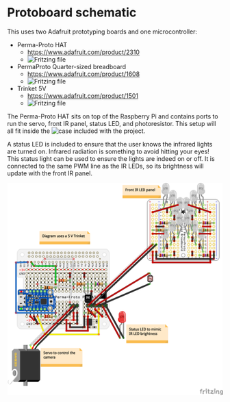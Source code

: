 # Protoboard schematic

This uses two Adafruit prototyping boards and one microcontroller:
- Perma-Proto HAT
   - https://www.adafruit.com/product/2310
   - ![Fritzing file](https://github.com/adafruit/Fritzing-Library/blob/master/parts/Adafruit%20Perma-Proto%20HAT.fzpz)
- PermaProto Quarter-sized breadboard
   - https://www.adafruit.com/product/1608
   - ![Fritzing file](https://github.com/adafruit/Fritzing-Library/blob/master/parts/PermaprotoQuarterBoard.fzpz)
- Trinket 5V
   - https://www.adafruit.com/product/1501
   - ![Fritzing file](https://github.com/adafruit/Fritzing-Library/blob/master/parts/Adafruit%20Trinket%205V.fzpz)


The Perma-Proto HAT sits on top of the Raspberry Pi and contains ports to run the servo, front IR panel, status LED, and photoresistor. This setup will all fit inside the ![case included with the project](../case).

A status LED is included to ensure that the user knows the infrared lights are turned on. Infrared radiation is something to avoid hitting your eyes! This status light can be used to ensure the lights are indeed on or off. It is connected to the same PWM line as the IR LEDs, so its brightness will update with the front IR panel.

![Schematic](ArduinoHat_bb.png)
